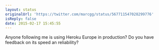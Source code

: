 ```yaml
---
layout: status
originalUrl: 'https://twitter.com/marcgg/status/567711547028299776'
isReply: false
date: 2015-02-17 15:45:55
---
```


Anyone following me is using Heroku Europe in production? Do you have feedback on its speed an reliability?
